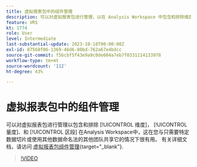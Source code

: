 ```yaml
---
title: 虚拟报表包中的组件管理
description: 可以对虚拟报表包进行管理，以在 Analysis Workspace 中包含和排除维度、量度和区段，这在您与只需要特定数据切片或使用不同数据命名法的其他团队共享它的情况下很有用。
feature: VRS
kt: 1774
role: User
level: Intermediate
last-substantial-update: 2023-10-18T00:00:00Z
exl-id: 87568f06-1369-46d6-80bd-762a67e4bdcc
source-git-commit: f5bcbf5f43e9a9c0de604a7eb7f0331114133978
workflow-type: tm+mt
source-wordcount: '112'
ht-degree: 43%

---
```


# 虚拟报表包中的组件管理

可以对虚拟报表包进行管理以包含和排除 [!UICONTROL 维度]， [!UICONTROL 量度]、和 [!UICONTROL 区段] 在Analysis Workspace中，这在您与只需要特定数据切片或使用其他数据命名法的其他团队共享它的情况下很有用。 有关详细文档，请访问 [虚拟报表包组件管理](https://experienceleague.adobe.com/docs/analytics/components/virtual-report-suites/vrs-components.html?lang=zh-Hans){target="_blank"}.

>[!VIDEO](https://video.tv.adobe.com/v/23544/?quality=12&learn=on)
